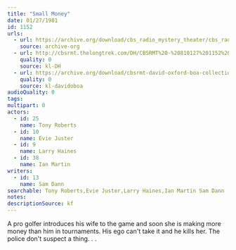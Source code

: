 ```yaml
---
title: "Small Money"
date: 01/27/1981
id: 1152
urls: 
  - url: https://archive.org/download/cbs_radio_mystery_theater/cbs_radio_mystery_theater-1151-1200.zip/cbs_radio_mystery_theater-1151-1200%2Fcbsrmt_1152_small_money.mp3
    source: archive-org
  - url: http://cbsrmt.thelongtrek.com/DH/CBSRMT%20-%20810127%201152%20Small%20Money_dh.mp3
    quality: 0
    source: kl-DH
  - url: https://archive.org/download/cbsrmt-david-oxford-boa-collection/CBSRMT-810127-1152-Small-Money-(32-22)-[2007]-{BoA}.mp3
    quality: 0
    source: kl-davidoboa
audioQuality: 0
tags: 
multipart: 0
actors:  
  - id: 25
    name: Tony Roberts  
  - id: 10
    name: Evie Juster  
  - id: 9
    name: Larry Haines  
  - id: 38
    name: Ian Martin
writers:  
  - id: 13
    name: Sam Dann
searchable: Tony Roberts,Evie Juster,Larry Haines,Ian Martin Sam Dann
notes: 
descriptionSource: kf
---
```

A pro golfer introduces his wife to the game and soon she is making more money than him in tournaments. His ego can't take it and he kills her. The police don't suspect a thing. . .